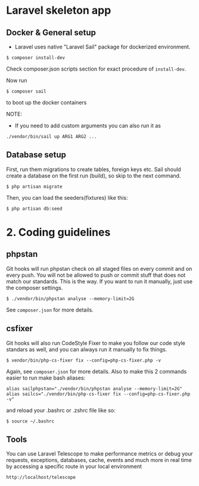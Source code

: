 Laravel skeleton app
=====================

## Docker & General setup

- Laravel uses native "Laravel Sail" package for dockerized environment.

```
$ composer install-dev
```
Check composer.json scripts section for exact procedure of `install-dev`.

Now run
```
$ composer sail
```
to boot up the docker containers

NOTE:
- If you need to add custom arguments you can also run it as
```
./vendor/bin/sail up ARG1 ARG2 ...
```

## Database setup
First, run them migrations to create tables, foreign keys etc. Sail should create a database on the first run (build), 
so skip to the next command.
```
$ php artisan migrate
```
Then, you can load the seeders(fixtures) like this:
```
$ php artisan db:seed
```

# 2. Coding guidelines

## phpstan
Git hooks will run phpstan check on all staged files on every commit and on every push. You will not be allowed
to push or commit stuff that does not match our standards. This is the way. If you want to run it manually,
just use the composer settings.
```
$ ./vendor/bin/phpstan analyse --memory-limit=2G
```
See `composer.json` for more details.
## csfixer
Git hooks will also run CodeStyle Fixer to make you follow our code style standars as well,
and you can always run it manually to fix things.
```
$ vendor/bin/php-cs-fixer fix --config=php-cs-fixer.php -v
```
Again, see `composer.json` for more details.
Also to make this 2 commands easier to run make bash aliases:
```
alias sailphpstan="./vendor/bin/phpstan analyse --memory-limit=2G"
alias sailcs="./vendor/bin/php-cs-fixer fix --config=php-cs-fixer.php -v"
```
and reload your .bashrc or .zshrc file like so:
```
$ source ~/.bashrc
```

## Tools
You can use Laravel Telescope to make performance metrics or debug your requests, exceptions, databases, cache, events and much more
in real time by accessing a specific route in your local environment
```
http://localhost/telescope
```
